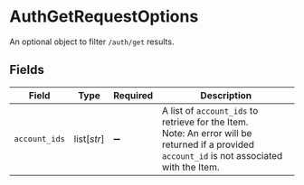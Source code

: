 # AuthGetRequestOptions

An optional object to filter `/auth/get` results.


## Fields

| Field                                                                                                                                         | Type                                                                                                                                          | Required                                                                                                                                      | Description                                                                                                                                   |
| --------------------------------------------------------------------------------------------------------------------------------------------- | --------------------------------------------------------------------------------------------------------------------------------------------- | --------------------------------------------------------------------------------------------------------------------------------------------- | --------------------------------------------------------------------------------------------------------------------------------------------- |
| `account_ids`                                                                                                                                 | list[*str*]                                                                                                                                   | :heavy_minus_sign:                                                                                                                            | A list of `account_ids` to retrieve for the Item.<br/>Note: An error will be returned if a provided `account_id` is not associated with the Item. |